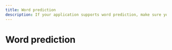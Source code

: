 ```yaml
---
title: Word prediction
description: If your application supports word prediction, make sure your international users enjoy the same benefit.
---
```


# Word prediction
